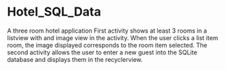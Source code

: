 # Hotel_SQL_Data
A three room hotel application
First activity shows at least 3 rooms in a listview with and image view in the activity.
When the user clicks a list item room, the image displayed corresponds to the room item selected.
The second activity allows the user to enter a new guest into the SQLite database and displays them in the recyclerview.
